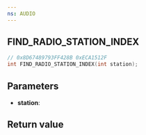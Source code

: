 ```yaml
---
ns: AUDIO
---
```

## FIND_RADIO_STATION_INDEX

```c
// 0x8D67489793FF428B 0xECA1512F
int FIND_RADIO_STATION_INDEX(int station);
```


## Parameters
* **station**: 

## Return value
